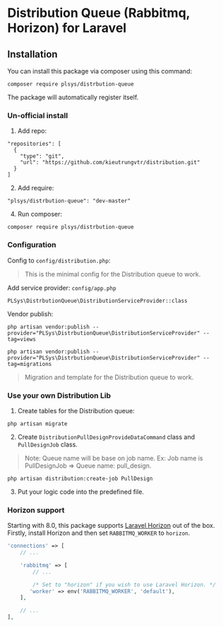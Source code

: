Distribution Queue (Rabbitmq, Horizon) for Laravel
======================

## Installation

You can install this package via composer using this command:

```
composer require plsys/distrbution-queue
```

The package will automatically register itself.

### Un-official install
1. Add repo:
```
"repositories": [
  {
    "type": "git",
    "url": "https://github.com/kieutrungvtr/distribution.git"
  }
]
```
2. Add require:
```
"plsys/distrbution-queue": "dev-master"
```
4. Run composer:
```
composer require plsys/distrbution-queue
```

### Configuration

Config to `config/distribution.php`:

> This is the minimal config for the Distribution queue to work.

Add service provider: `config/app.php`
```
PLSys\DistrbutionQueue\DistributionServiceProvider::class
```

Vendor publish:

```
php artisan vendor:publish --provider="PLSys\DistrbutionQueue\DistributionServiceProvider" --tag=views
```

```
php artisan vendor:publish --provider="PLSys\DistrbutionQueue\DistributionServiceProvider" --tag=migrations
```

> Migration and template for the Distribution queue to work.


### Use your own Distribution Lib
1. Create tables for the Distribution queue:
```
php artisan migrate
```
2. Create `DistributionPullDesignProvideDataCommand` class and `PullDesignJob` class.
> Note: Queue name will be base on job name. Ex: Job name is PullDesignJob => Queue name: pull_design.
```
php artisan distribution:create-job PullDesign
```
3. Put your logic code into the predefined file.


### Horizon support

Starting with 8.0, this package supports [Laravel Horizon](https://laravel.com/docs/horizon) out of the box. Firstly,
install Horizon and then set `RABBITMQ_WORKER` to `horizon`.



```php
'connections' => [
    // ...

    'rabbitmq' => [
        // ...

        /* Set to "horizon" if you wish to use Laravel Horizon. */
       'worker' => env('RABBITMQ_WORKER', 'default'),
    ],

    // ...    
],
```
